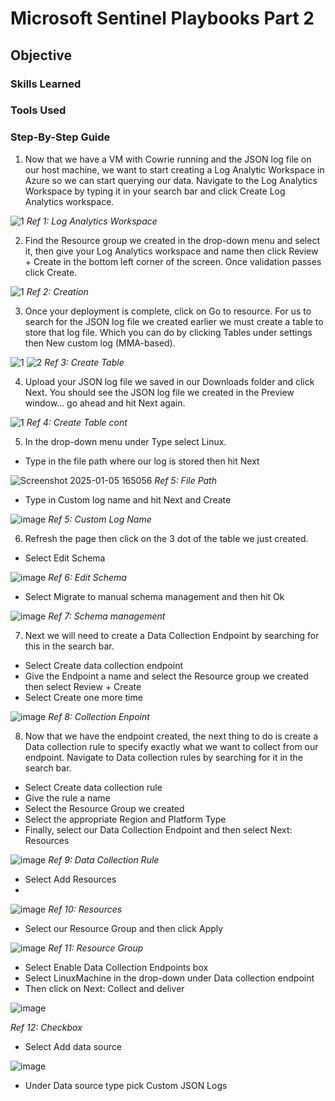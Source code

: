 # Microsoft Sentinel Playbooks Part 2

## Objective 

### Skills Learned

### Tools Used

### Step-By-Step Guide

1) Now that we have a VM with Cowrie running and the JSON log file on our host machine, we want to start creating a Log Analytic Workspace in Azure so we can start querying our data. Navigate to the Log Analytics Workspace by typing it in your search bar and click Create Log Analytics workspace.

![1](https://github.com/user-attachments/assets/1eb5ac53-d7b7-4646-a484-1bb99ac264e5)
*Ref 1: Log Analytics Workspace*

2) Find the Resource group we created in the drop-down menu and select it, then give your Log Analytics workspace and name then click Review + Create in the bottom left corner of the screen. Once validation passes click Create.

![1](https://github.com/user-attachments/assets/83303e0b-1400-4fd8-a961-49a1b2d5fc51)
*Ref 2: Creation*

3) Once your deployment is complete, click on Go to resource. For us to search for the JSON log file we created earlier we must create a table to store that log file. Which you can do by clicking Tables under settings then New custom log (MMA-based).
        
![1](https://github.com/user-attachments/assets/240d8741-182e-4440-8752-ba2fc404e9b2)
![2](https://github.com/user-attachments/assets/5f106223-8866-44c8-872a-1a577141fdf2)
*Ref 3: Create Table*

4) Upload your JSON log file we saved in our Downloads folder and click Next. You should see the JSON log file we created in the Preview window... go ahead and hit Next again.

![1](https://github.com/user-attachments/assets/cecab8b4-3e58-4dcc-b9fe-d52845f63d99)
*Ref 4: Create Table cont*

5) In the drop-down menu under Type select Linux.

- Type in the file path where our log is stored then hit Next
   
![Screenshot 2025-01-05 165056](https://github.com/user-attachments/assets/0d2f0bca-ce7f-4853-810c-7b4fbebed7a6) 
*Ref 5: File Path*

- Type in Custom log name and hit Next and Create

![image](https://github.com/user-attachments/assets/d5ccb87e-6f5f-464d-a5d5-b76ea5d2dc26)
*Ref 5: Custom Log Name*

6) Refresh the page then click on the 3 dot of the table we just created.
- Select Edit Schema

![image](https://github.com/user-attachments/assets/f3e95641-ae28-4a8b-9669-f4a0b10ff521)
*Ref 6: Edit Schema*

- Select Migrate to manual schema management and then hit Ok

![image](https://github.com/user-attachments/assets/6e6b0270-8805-4b43-9b62-e82da351dc7f)
*Ref 7: Schema management*

7) Next we will need to create a Data Collection Endpoint by searching for this in the search bar.
- Select Create data collection endpoint
- Give the Endpoint a name and select the Resource group we created then select Review + Create
- Select Create one more time

![image](https://github.com/user-attachments/assets/9e086ef3-a0c7-4d50-aaea-76aa79b19aaa)
*Ref 8: Collection Enpoint*

8) Now that we have the endpoint created, the next thing to do is create a Data collection rule to specify exactly what we want to collect from our endpoint. Navigate to Data collection rules by searching for it in the search bar.
- Select Create data collection rule
- Give the rule a name
- Select the Resource Group we created
- Select the appropriate Region and Platform Type
- Finally, select our Data Collection Endpoint and then select Next: Resources

![image](https://github.com/user-attachments/assets/7a916aa9-bd3a-4a9d-b85c-12426dfd95b6)
*Ref 9: Data Collection Rule*

- Select Add Resources
- 
![image](https://github.com/user-attachments/assets/aa4234ed-37ad-4850-b1e5-a1437a150a2e)
*Ref 10: Resources*

- Select our Resource Group and then click Apply

![image](https://github.com/user-attachments/assets/4d4aa025-ede8-434e-85c6-5133b1e8bd86)
*Ref 11: Resource Group*

- Select Enable Data Collection Endpoints box
- Select LinuxMachine in the drop-down under Data collection endpoint
- Then click on Next: Collect and deliver

![image](https://github.com/user-attachments/assets/f18044f0-ce14-4633-8eaa-73664eeafa8c)

*Ref 12: Checkbox*

- Select Add data source

![image](https://github.com/user-attachments/assets/2e4b6892-4f11-4545-8b44-96b55bf663de)

- Under Data source type pick Custom JSON Logs

